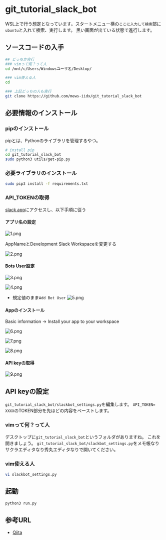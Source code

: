 # git_tutorial_slack_bot

WSL上で行う想定となっています。スタートメニュー横の`ここに入力して検索`部に`ubuntu`と入れて検索、実行します。
黒い画面が出ている状態で進行します。

## ソースコードの入手

```bash
## どっちか実行
### vimって何？って人
cd /mnt/c/Users/Windowsユーザ名/Desktop/

### vim使える人
cd

### 上記どっちの人も実行
git clone https://github.com/mews-iidx/git_tutorial_slack_bot
```

## 必要情報のインストール

### pipのインストール

pipとは、Pythonのライブラリを管理するやつ。
```bash
# install pip
cd git_tutorial_slack_bot
sudo python3 utils/get-pip.py
```

### 必要ライブラリのインストール

```bash
sudo pip3 install -f requirements.txt
```

### API_TOKENの取得

[slack app](https://api.slack.com/apps)にアクセスし、以下手順に従う

#### アプリ名の設定

![1.png](imgs/1.png)

AppNameとDevelopment Slack Workspaceを変更する

![2.png](imgs/2.png)

#### Bots User設定

![3.png](imgs/3.png)

![4.png](imgs/4.png)

* 規定値のまま`Add Bot User`
![5.png](imgs/5.png)

#### Appのインストール

Basic information -> Install your app to your workspace

![6.png](imgs/6.png)

![7.png](imgs/7.png)

![8.png](imgs/8.png)

#### API keyの取得

![9.png](imgs/9.png)


## API keyの設定

`git_tutorial_slack_bot/slackbot_settings.py`を編集します。
`API_TOKEN= XXXX`のTOKEN部分を先ほどの内容をペーストします。

### vimって何？って人

デスクトップに`git_tutorial_slack_bot`というフォルダがありますね。
これを開きましょう。
`git_tutorial_slack_bot/slackbot_settings.py`をメモ帳なりサクラエディタなり秀丸エディタなりで開いてください。

### vim使える人

```bash
vi slackbot_settings.py
```


## 起動

```bash
python3 run.py
```

## 参考URL

* [Qiita](https://qiita.com/sukesuke/items/1ac92251def87357fdf6)
